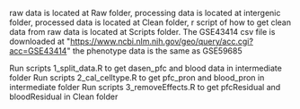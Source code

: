 raw data is located at Raw folder, processing data is located at intergenic folder,
processed data is located at Clean folder, r script of how to get clean data 
from raw data is located at Scripts folder.
The GSE43414 csv file is downloaded at
 "https://www.ncbi.nlm.nih.gov/geo/query/acc.cgi?acc=GSE43414"
the phenotype data is the same as GSE59685

Run scripts 1_split_data.R to get dasen_pfc and blood data in intermediate folder
Run scripts 2_cal_celltype.R to get pfc_pron and blood_pron in intermediate folder
Run scripts 3_removeEffects.R to get pfcResidual and bloodResidual in Clean folder